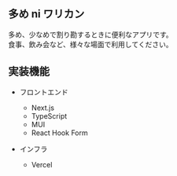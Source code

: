 ## 多め ni ワリカン

多め、少なめで割り勘するときに便利なアプリです。  
食事、飲み会など、様々な場面で利用してください。

## 実装機能

- フロントエンド

  - Next.js
  - TypeScript
  - MUI
  - React Hook Form

- インフラ
  - Vercel
